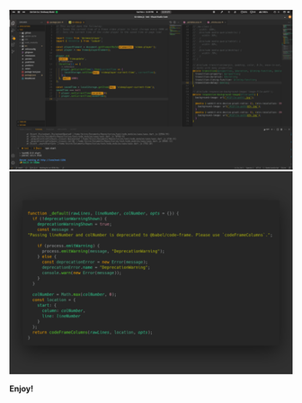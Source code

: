 ![Preview](https://github.com/pawelrogowski/cosmic-pop-dark/raw/HEAD/image.png)
![Preview](https://github.com/pawelrogowski/cosmic-pop-dark/raw/HEAD/code.png)

**Enjoy!**
